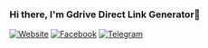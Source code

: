 ### Hi there, I'm Gdrive Direct Link Generator👋

[![Website](https://img.shields.io/website?label=Direct-Link-Generator&style=for-the-badge&url=https%3A%2F%2Fgdrivelinkgenerator.cf)](http://gdrivelinkgenerator.cf/)
[![Facebook](https://img.shields.io/badge/Follow-On--Facebook-blue?logo=facebook&style=for-the-badge&logo)](https://m.facebook.com/naimxw)
[![Telegram](https://img.shields.io/badge/Contact-At--Telegram-white?logo=telegram&style=for-the-badge&logo)](https://t.me/#https://t.me/nobita_o)
